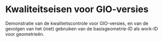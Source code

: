 # Kwaliteitseisen voor GIO-versies

Demonstratie van de kwaliteitscontrole voor GIO-versies, en van de gevolgen van het 
(niet) gebruiken van de basisgeometrie-ID als work-ID voor geometrieën.
